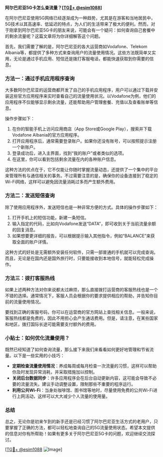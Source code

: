 **阿尔巴尼亚5G卡怎么查流量？[[TG💪+ @esim1088](https://t.me/s/esim1088)]**

在阿尔巴尼亚使用5G网络已经逐渐成为一种趋势，尤其是在游客和当地居民中，5G技术以其高速率、低延迟的特点，为人们的生活带来了极大的便利。然而，对于刚拿到阿尔巴尼亚5G卡的朋友来说，可能会有一个疑问：如何查询自己套餐中的剩余流量呢？这篇文章将为你详细解答这个问题。

首先，我们需要了解的是，阿尔巴尼亚的各大运营商如Vodafone、Telekom Albania等，都提供了多种方式来查询用户的流量使用情况。这些方法既简单又实用，无论是通过手机应用、短信还是拨打客服电话，都能快速获取到你需要的信息。

### 方法一：通过手机应用程序查询

大多数阿尔巴尼亚的运营商都开发了自己的手机应用程序，用户可以通过下载并安装这些官方应用程序来实时查看自己的流量使用状况。以Vodafone为例，他们的应用程序不仅能够显示剩余流量，还能帮助用户管理套餐、充值以及查看账单等信息。

操作步骤如下：
1. 在你的智能手机上访问应用商店（App Store或Google Play），搜索并下载Vodafone Albania的官方应用程序。
2. 打开应用程序后，通常需要登录账户。如果你还没有账号，可以按照提示注册一个新账户。
3. 登录成功后，进入主界面，找到“我的账户”或者类似的选项。
4. 在这里，你可以看到包括剩余流量在内的各种账户信息。

这种方法的优点在于，它不仅能让你随时掌握流量动态，还提供了一个集中的平台来管理所有与通信相关的事务。不过需要注意的是，确保你的设备连接到了稳定的Wi-Fi网络，这样可以避免因流量消耗过多而产生额外费用。

### 方法二：发送短信查询

除了使用应用程序外，发送短信也是一种非常方便的方式。具体的操作步骤如下：

1. 打开手机上的短信功能，新建一条短信。
2. 输入指定的代码，比如向Vodafone发送“DATA”，即可收到关于当前流量余额的回复消息。
3. 如果想要更详细的报告，可以根据提示输入其他指令，例如“BALANCE”来获取全面的账户详情。

这种方式的好处是无需额外安装任何软件，只需一部普通的手机就可以完成查询。而且，无论是在国内还是国外旅行时，只要能接收到本地信号，就能轻松完成操作。

### 方法三：拨打客服热线

如果上述两种方法对你来说都太过麻烦，那么直接拨打运营商的客服热线也是一个不错的选择。通常情况下，客服人员会根据你的要求提供相应的帮助，并告知你目前的流量使用情况。

要找到正确的客服号码，你可以在运营商的官方网站上查找相关信息。一般来说，客服热线都是免费的，因此不用担心会产生通话费用。但是，请注意，在某些国家和地区，拨打国际长途可能需要支付额外的费用。

### 小贴士：如何优化流量使用？

既然已经知道了如何查询流量，那么接下来我们来看看如何更好地管理和节省流量。以下是一些实用的小技巧：

- **定期检查流量使用情况**：养成每周或每月检查一次流量的习惯，这样可以帮助你及时发现异常消耗，并采取措施加以控制。
- **关闭后台数据同步**：许多应用程序会在后台自动更新内容，这可能会导致不必要的流量流失。建议手动调整设置，限制那些不重要的程序运行。
- **利用公共Wi-Fi**：当身处咖啡馆、图书馆等地时，尽量使用免费的公共Wi-Fi进行上网活动，这样可以大大减少个人流量的使用量。

### 总结

总之，无论你是初来乍到的新手还是已经习惯了阿尔巴尼亚生活方式的老用户，只要掌握了正确的方法，都可以轻松地查询自己的5G流量使用状态。希望本文提供的信息对你有所帮助！如果有更多关于阿尔巴尼亚5G卡的问题，欢迎继续交流探讨。

[[TG💪+ @esim1088](https://t.me/s/esim1088) ![Image](https://i.postimg.cc/4NQfJmqS/Snipaste-2025-05-13-00-14-12.png)]